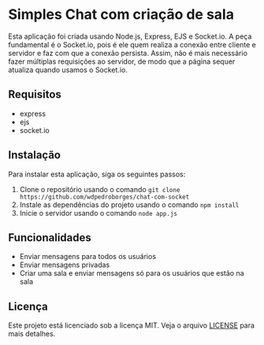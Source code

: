 # Simples Chat com criação de sala

Esta aplicação foi criada usando Node.js, Express, EJS e Socket.io. A peça fundamental é o Socket.io, pois é ele quem realiza a conexão entre cliente e servidor e faz com que a conexão persista. Assim, não é mais necessário fazer múltiplas requisições ao servidor, de modo que a página sequer atualiza quando usamos o Socket.io.

## Requisitos

- express
- ejs
- socket.io

## Instalação

Para instalar esta aplicação, siga os seguintes passos:

1. Clone o repositório usando o comando `git clone https://github.com/wdpedroborges/chat-com-socket`
2. Instale as dependências do projeto usando o comando `npm install`
3. Inicie o servidor usando o comando `node app.js`

## Funcionalidades

- Enviar mensagens para todos os usuários
- Enviar mensagens privadas
- Criar uma sala e enviar mensagens só para os usuários que estão na sala

## Licença

Este projeto está licenciado sob a licença MIT. Veja o arquivo [LICENSE](LICENSE.txt) para mais detalhes.